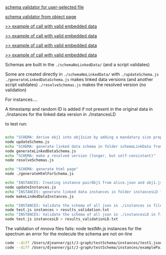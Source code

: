 [schema validator for user-selected file](./html/checkSchemaFromFile.html) 



[schema validator from object page](./html/index.html) 


[ >>      example of call with valid  embedded data ](https://nmredatainitiative.github.io/J-graph/testSchema/html/obj1.html?data={"content":{"$schema":"https://raw.githubusercontent.com/NMReDATAInitiative/J-graph/main/testSchema/schemaNoLinkData/obj1.json","name":"Alice2","age":30}})


[ >>      example of call with valid  embedded data ](https://nmredatainitiative.github.io/J-graph/testSchema/html/obj1.html?data={"content":{"$schema":"https://raw.githubusercontent.com/NMReDATAInitiative/J-graph/main/testSchema/schemaNoLinkData/obj1.json","name":"Alice2","age":30}})


[ >>      example of call with valid  embedded data ](http://127.0.0.1:5501/testSchema/html/obj1.html?data={%22content%22:{%22$schema%22:%20%22https://raw.githubusercontent.com/NMReDATAInitiative/J-graph/main/testSchema/schemaNoLinkData/obj1.json%22,%22name%22:%22Alice2%22,%22age%22:30}})

[ >>      example of call with valid  embedded data ](http://nmredatainitiative.github.io/J-graph/testSchema/html/obj1.html?data={%22content%22:{%22$schema%22:%20%22https://raw.githubusercontent.com/NMReDATAInitiative/J-graph/main/testSchema/schemaNoLinkData/obj1.json%22,%22name%22:%22Alice2%22,%22age%22:30}})
 
Schemas are built in the `./schemaNoLinkedData/` (and a script validates)

Some are created directly in `./schemaNoLinkedData/` with `./updateSchema.js`
`./generateLinkedDataSchema.js` makes linked data versions (and another script validates)
`./resolveSchemas.js` makes the resolved version (no validation)

For instances....


A timestamp and random ID is added if not present in the original data in ./instances for the linked data version in ./instancesLD

 to test run:

```zsh

echo "SCHEMA: derive obj1 into obj1size by adding a mandatory size property"
node updateSchema.js
echo "SCHEMA: generate linked data schema in folder schemaLinkData from folder schemaNoLinkData"
node generateLinkedDataSchema.js
echo "SCHEMA: make a resolved version (longer, but self-consistant)"
node resolveSchemas.js

echo "SCHEMA: generate html page"
node ./generateHtmlForSchema.js

echo "INSTANCES: Creating instance pairObj1 from alice.json and obj1.json"
node updateInstances.js
echo "INSTANCES: generate linked data instances in folder instancesLD from folder instances"
node makeLindedDataInstances.js

echo "INSTANCES: Validate the schema of all json in ./instances in file results_validation.txt"
node test.js instances > results_validation.txt
echo "INSTANCES: Validate the schema of all json in ./instancesLD in file results_validationLD.txt"
node test.js instancesLD > results_validationLD.txt


```



The validation of mnova files fails:
node testMn.js instances
for the spectrum an error
for the molecule the schema are not on-line

```zsh
code --diff /Users/djeanner/git/J-graph/testSchema/instances/test1.json /Users/djeanner/git/J-graph/testSchema/instancesLD/test1.json
code --diff /Users/djeanner/git/J-graph/testSchema/instances/examplePair_EmbededSchema.json /Users/djeanner/git/J-graph/testSchema/instancesLD/examplePair_EmbededSchema.json
```
